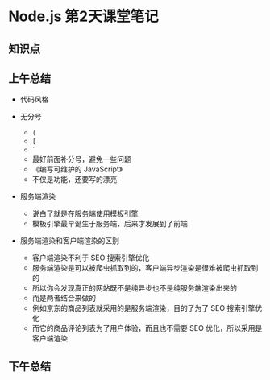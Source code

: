 # Node.js 第2天课堂笔记

## 知识点

## 上午总结

- 代码风格
- 无分号
  + `(`
  + `[`
  + `
  + 最好前面补分号，避免一些问题
  + 《编写可维护的 JavaScript》
  + 不仅是功能，还要写的漂亮
- 服务端渲染
  + 说白了就是在服务端使用模板引擎
  + 模板引擎最早诞生于服务端，后来才发展到了前端

- 服务端渲染和客户端渲染的区别
  + 客户端渲染不利于 SEO 搜索引擎优化
  + 服务端渲染是可以被爬虫抓取到的，客户端异步渲染是很难被爬虫抓取到的
  + 所以你会发现真正的网站既不是纯异步也不是纯服务端渲染出来的
  + 而是两者结合来做的
  + 例如京东的商品列表就采用的是服务端渲染，目的了为了 SEO 搜索引擎优化
  + 而它的商品评论列表为了用户体验，而且也不需要 SEO 优化，所以采用是客户端渲染

## 下午总结
